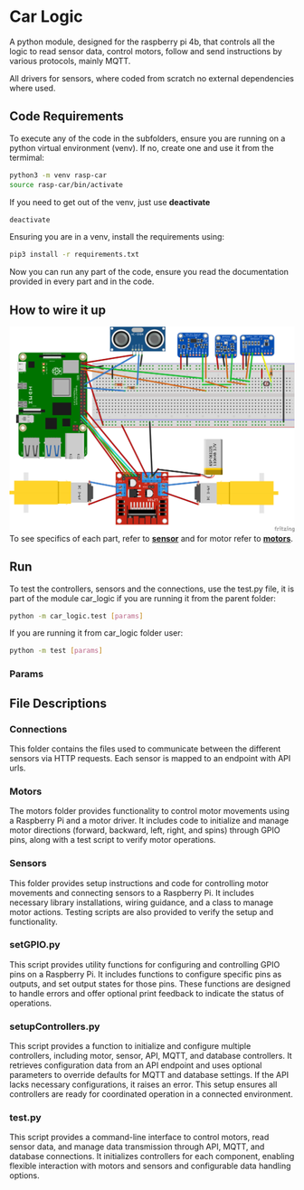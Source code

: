 # Car Logic
A python module, designed for the raspberry pi 4b, that controls all the logic to read sensor data, control motors, follow and send instructions by various protocols, mainly MQTT. 

All drivers for sensors, where coded from scratch no external dependencies where used. 

## Code Requirements 
To execute any of the code in the subfolders, ensure you are running on a python virtual environment (venv). If no, create one and use it from the termimal: 
```bash
python3 -m venv rasp-car
source rasp-car/bin/activate
```

If you need to get out of the venv, just use __deactivate__
```bash
deactivate
```

Ensuring you are in a venv, install the requirements using: 
```bash
pip3 install -r requirements.txt
```

Now you can run any part of the code, ensure you read the documentation provided in every part and in the code.

## How to wire it up
![Schematic](../assets/Prototype.png)
To see specifics of each part, refer to [**sensor**](./sensors/README.md#how-to-wire-it-up) and for motor refer to [**motors**](./motors/README.md#how-to-wire-it-up).


## Run 

To test the controllers, sensors and the connections, use the test.py file, it is part of the module car_logic if you are running it from the parent folder:

```bash
python -m car_logic.test [params]
```
If you are running it from car_logic folder user: 
```bash
python -m test [params]
```
### Params

## File Descriptions

### Connections

This folder contains the files used to communicate between the different sensors via HTTP requests. Each sensor is mapped to an endpoint with API urls.

### Motors

The motors folder provides functionality to control motor movements using a Raspberry Pi and a motor driver. It includes code to initialize and manage motor directions (forward, backward, left, right, and spins) through GPIO pins, along with a test script to verify motor operations.

### Sensors
  
This folder provides setup instructions and code for controlling motor movements and connecting sensors to a Raspberry Pi. It includes necessary library installations, wiring guidance, and a class to manage motor actions. Testing scripts are also provided to verify the setup and functionality.

### setGPIO.py

This script provides utility functions for configuring and controlling GPIO pins on a Raspberry Pi. It includes functions to configure specific pins as outputs, and set output states for those pins. These functions are designed to handle errors and offer optional print feedback to indicate the status of operations.

### setupControllers.py

This script provides a function to initialize and configure multiple controllers, including motor, sensor, API, MQTT, and database controllers. It retrieves configuration data from an API endpoint and uses optional parameters to override defaults for MQTT and database settings. If the API lacks necessary configurations, it raises an error. This setup ensures all controllers are ready for coordinated operation in a connected environment.

### test.py

This script provides a command-line interface to control motors, read sensor data, and manage data transmission through API, MQTT, and database connections. It initializes controllers for each component, enabling flexible interaction with motors and sensors and configurable data handling options.


